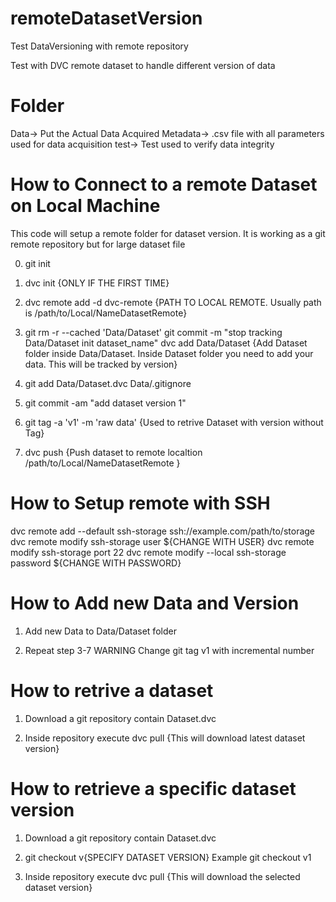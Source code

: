 # remoteDatasetVersion
Test DataVersioning with remote repository

Test with DVC remote dataset to handle different version of data

# Folder

Data-> Put the Actual Data Acquired
Metadata-> .csv file with all parameters used for data acquisition
test-> Test used to verify data integrity


# How to Connect to a remote Dataset on Local Machine 

This code will setup a remote folder for dataset version. It is working as a git remote repository but for large dataset file

0) git init

1) dvc init {ONLY IF THE FIRST TIME}

2) dvc remote add -d dvc-remote {PATH TO LOCAL REMOTE. Usually path is  /path/to/Local/NameDatasetRemote}

3) git rm -r --cached 'Data/Dataset'
   git commit -m "stop tracking Data/Dataset init dataset_name"
   dvc add Data/Dataset  {Add Dataset folder inside Data/Dataset. Inside Dataset folder you need to add your data. This will be tracked by version} 

4) git add Data/Dataset.dvc Data/.gitignore

5) git commit -am "add dataset version 1"

6) git tag -a 'v1' -m 'raw data' {Used to retrive Dataset with version without Tag}

7) dvc push {Push dataset to remote localtion /path/to/Local/NameDatasetRemote }


# How to Setup remote with SSH

dvc remote add --default ssh-storage ssh://example.com/path/to/storage
dvc remote modify ssh-storage user ${CHANGE WITH USER}
dvc remote modify ssh-storage port 22
dvc remote modify --local ssh-storage password ${CHANGE WITH PASSWORD}


# How to Add new Data and Version

1) Add new Data to Data/Dataset folder

2) Repeat step 3-7  WARNING Change git tag v1 with incremental number

# How to retrive a dataset

1) Download a git repository contain Dataset.dvc

2) Inside repository execute dvc pull {This will download latest dataset version}



# How to retrieve a specific dataset version

1) Download a git repository contain Dataset.dvc

2) git checkout v{SPECIFY DATASET VERSION} Example git checkout v1

3) Inside repository execute dvc pull {This will download the selected dataset version}

